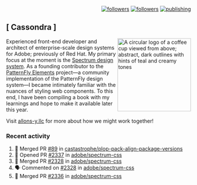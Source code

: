 <p align="right"><a rel="me" href="https://front-end.social/@castastrophe">
    <img alt="followers" title="Follow me on Mastodon" src="https://img.shields.io/mastodon/follow/109297102751309835?domain=https%3A%2F%2Ffront-end.social&label=Follow&logo=mastodon&logoColor=white&style=for-the-badge&labelColor=008080&color=006969"/></a>
  <a href="https://codepen.io/castastrophe/">
    <img alt="followers" title="Follow me on CodePen" src="https://img.shields.io/badge/16-1?color=640464&labelColor=7c007c&style=for-the-badge&logo=codepen&label=Follow"/></a>
<a href="https://castastrophe.medium.com/">
    <img alt="publishing" title="View articles on Medium" src="https://img.shields.io/badge/107-1?color=666&labelColor=444&label=subscribe&logo=medium&logoColor=white&style=for-the-badge"/></a>
</p>

## [&nbsp;Cassondra&nbsp;]

<img align="right" src="https://github-production-user-asset-6210df.s3.amazonaws.com/1840295/253016758-ba468774-1cd3-42c2-8f43-947b5eeb5edf.png" height="200" alt="A circular logo of a coffee cup viewed from above; abstract, dark outlines with hints of teal and creamy tones">

Experienced front-end developer and architect of enterprise-scale design systems for Adobe; previously of Red Hat. My primary focus at the moment is the [Spectrum design system](https://github.com/adobe/spectrum-css). As a founding contributor to the [PatternFly&nbsp;Elements](https://github.com/patternfly/patternfly-elements) project&mdash;a community implementation of the PatternFly design system&mdash;I became intimately familiar with the nuances of styling web components. To this end, I have been compiling a book with my learnings and hope to make it available later this year.

Visit [allons-y.llc](http://allons-y.llc/) for more about how we might work together!

### Recent activity

<!--START_SECTION:activity-->
1. 🎉 Merged PR [#89](https://github.com/castastrophe/plop-pack-align-package-versions/pull/89) in [castastrophe/plop-pack-align-package-versions](https://github.com/castastrophe/plop-pack-align-package-versions)
2. 💪 Opened PR [#2337](https://github.com/adobe/spectrum-css/pull/2337) in [adobe/spectrum-css](https://github.com/adobe/spectrum-css)
3. 🎉 Merged PR [#2328](https://github.com/adobe/spectrum-css/pull/2328) in [adobe/spectrum-css](https://github.com/adobe/spectrum-css)
4. 🗣 Commented on [#2328](https://github.com/adobe/spectrum-css/pull/2328#issuecomment-1838871656) in [adobe/spectrum-css](https://github.com/adobe/spectrum-css)
5. 🎉 Merged PR [#2336](https://github.com/adobe/spectrum-css/pull/2336) in [adobe/spectrum-css](https://github.com/adobe/spectrum-css)
<!--END_SECTION:activity-->
